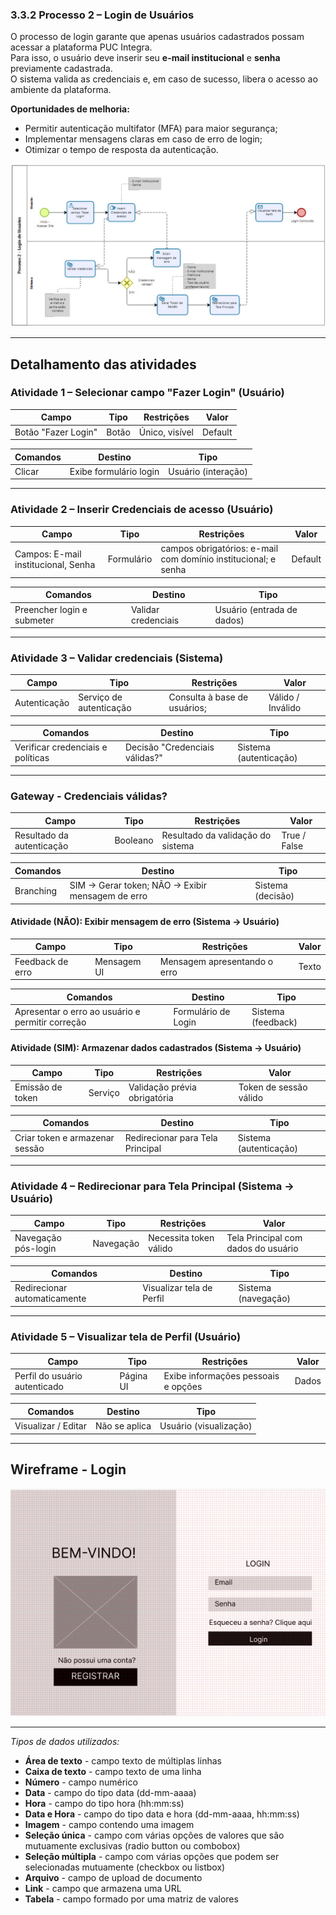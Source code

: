 ### 3.3.2 Processo 2 – Login de Usuários

O processo de login garante que apenas usuários cadastrados possam acessar a plataforma PUC Integra.  
Para isso, o usuário deve inserir seu **e-mail institucional** e **senha** previamente cadastrada.  
O sistema valida as credenciais e, em caso de sucesso, libera o acesso ao ambiente da plataforma.  

**Oportunidades de melhoria:**  
- Permitir autenticação multifator (MFA) para maior segurança;  
- Implementar mensagens claras em caso de erro de login;  
- Otimizar o tempo de resposta da autenticação.  

![PROCESSO 2 - Login de Usuários](../images/p2_Login.png "Modelo BPMN do Processo 2.")

---

## Detalhamento das atividades  

### Atividade 1 – Selecionar campo "Fazer Login" (Usuário)

| **Campo**           | **Tipo**      | **Restrições**          | **Valor** |
|-------------------- |---------------|-------------------------|-----------|
| Botão "Fazer Login" | Botão         | Único, visível          | Default   |

| **Comandos**       | **Destino**            | **Tipo**   |
|--------------------|------------------------|------------|
| Clicar             | Exibe formulário login | Usuário (interação)  |

---

### Atividade 2 – Inserir Credenciais de acesso (Usuário)

| **Campo**           | **Tipo**        | **Restrições**                               | **Valor** |
|---------------------|-----------------|----------------------------------------------|-------------------|
|Campos: E-mail institucional, Senha    | Formulário  | campos obrigatórios: e-mail com domínio institucional; e senha |  Default    |

| **Comandos**       | **Destino**                 | **Tipo**   |
|--------------------|-----------------------------|------------|
| Preencher login e submeter | Validar credenciais | Usuário (entrada de dados)    |

---

### Atividade 3 – Validar credenciais (Sistema)

| **Campo**     | **Tipo**        | **Restrições**                          | **Valor** |
|---------------|-----------------|-----------------------------------------|-------------------|
| Autenticação  | Serviço de autenticação  | Consulta à base de usuários;   | Válido / Inválido |


| **Comandos**       | **Destino**                   | **Tipo**  |
|--------------------|-------------------------------|-----------|
| Verificar credenciais e políticas | Decisão "Credenciais válidas?" | Sistema (autenticação) |


---

### Gateway - Credenciais válidas?
| **Campo**           | **Tipo**    | **Restrições**                                | **Valor** |
|-------------------- |-------------|-----------------------------------------------|-----------|
| Resultado da autenticação| Booleano   | Resultado da validação do sistema         | True / False |

| **Comandos**       | **Destino**                      | **Tipo**   |
|--------------------|----------------------------------|------------|
| Branching          | SIM → Gerar token; NÃO → Exibir mensagem de erro | Sistema (decisão)   |


#### Atividade (NÃO): Exibir mensagem de erro (Sistema → Usuário)

| **Campo**          | **Tipo**    | **Restrições**                | **Valor** |
|--------------------|-------------|-------------------------------|------------|
| Feedback de erro   | Mensagem UI | Mensagem apresentando o erro  | Texto      |

| **Comandos**       | **Destino**                      | **Tipo**   |
|--------------------|----------------------------------|------------|
| Apresentar o erro ao usuário e permitir correção| Formulário de Login | Sistema (feedback)  |


#### Atividade (SIM): Armazenar dados cadastrados (Sistema → Usuário)

| **Campo**          | **Tipo**    | **Restrições**                | **Valor** |
|--------------------|-------------|-------------------------------|------------|
| Emissão de token   | Serviço     | Validação prévia obrigatória  | Token de sessão válido |

| **Comandos**       | **Destino**                      | **Tipo**   |
|--------------------|----------------------------------|------------|
|Criar token e armazenar sessão| Redirecionar para Tela Principal  | Sistema (autenticação) |

---


### Atividade 4 – Redirecionar para Tela Principal (Sistema → Usuário)

| **Campo**             | **Tipo**     | **Restrições**                        | **Valor** |
|-----------------------|--------------|---------------------------------------|------------|
| Navegação pós-login   | Navegação    | Necessita token válido                | Tela Principal com dados do usuário |

| **Comandos**         | **Destino**                   | **Tipo**   |
|----------------------|-------------------------------|------------|
| Redirecionar automaticamente | Visualizar tela de Perfil | Sistema (navegação)|


---

### Atividade 5 – Visualizar tela de Perfil (Usuário)

| **Campo**        | **Tipo**      | **Restrições**                       | **Valor** |
|------------------|---------------|--------------------------------------|------------|
| Perfil do usuário autenticado    | Página UI         | Exibe informações pessoais e opções  | Dados |

| **Comandos**       | **Destino**            | **Tipo**   |
|--------------------|------------------------|------------|
| Visualizar / Editar| Não se aplica          | Usuário (visualização) |

---
## Wireframe - Login

![WIREFRAME - PROCESSO 1 - Cadastro de Usuários](../images/wireframe_login.png)

---

_Tipos de dados utilizados:_  

* **Área de texto** - campo texto de múltiplas linhas  
* **Caixa de texto** - campo texto de uma linha  
* **Número** - campo numérico  
* **Data** - campo do tipo data (dd-mm-aaaa)  
* **Hora** - campo do tipo hora (hh:mm:ss)  
* **Data e Hora** - campo do tipo data e hora (dd-mm-aaaa, hh:mm:ss)  
* **Imagem** - campo contendo uma imagem  
* **Seleção única** - campo com várias opções de valores que são mutuamente exclusivas (radio button ou combobox)  
* **Seleção múltipla** - campo com várias opções que podem ser selecionadas mutuamente (checkbox ou listbox)  
* **Arquivo** - campo de upload de documento  
* **Link** - campo que armazena uma URL  
* **Tabela** - campo formado por uma matriz de valores  
